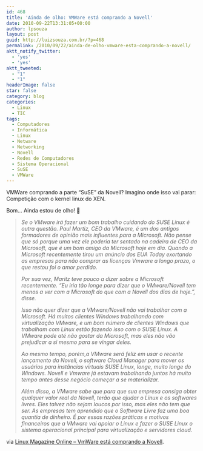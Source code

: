 ```yaml
---
id: 468
title: 'Ainda de olho: VMWare está comprando a Novell'
date: 2010-09-22T13:31:05+00:00
author: lpsouza
layout: post
guid: http://luizsouza.com.br/?p=468
permalink: /2010/09/22/ainda-de-olho-vmware-esta-comprando-a-novell/
aktt_notify_twitter:
  - 'yes'
  - 'yes'
aktt_tweeted:
  - "1"
  - "1"
headerImage: false
star: false
category: blog
categories:
  - Linux
  - TIC
tags:
  - Computadores
  - Informática
  - Linux
  - Netware
  - Networking
  - Novell
  - Redes de Computadores
  - Sistema Operacional
  - SuSE
  - VMWare
---
```

VMWare comprando a parte &#8220;SuSE&#8221; da Novell? Imagino onde isso vai parar: Competição com o kernel linux do XEN.

Bom&#8230; Ainda estou de olho! 🙂

> _Se o VMware irá fazer um bom trabalho cuidando do SUSE Linux é outra questão. Paul Martiz, CEO da VMware, é um dos antigos formadores de opinião mais influentes para a Microsoft. Não pense que só porque uma vez ele poderia ter sentado na cadeira de CEO da Microsoft, que é um bom amigo da Microsoft hoje em dia. Quando a Microsoft recentemente tirou um anúncio dos EUA Today exortando as empresas para não comprar as licenças Vmware a longo prazo, o que restou foi o amor perdido._
> 
> _Por sua vez, Maritz teve pouco a dizer sobre a Microsoft recentemente. &#8220;Eu iria tão longe para dizer que o VMware/Novell tem menos a ver com a Microsoft do que com a Novell dos dias de hoje.&#8221;, disse._
> 
> _Isso não quer dizer que a VMware/Novell não vai trabalhar com a Microsoft. Há muitos clientes Windows trabalhando com virtualização VMware, e um bom número de clientes Windows que trabalham com Linux estão fazendo isso com o SUSE Linux. A VMware pode até não gostar da Microsoft, mas eles não vão prejudicar a si mesmo para se vingar deles._
> 
> _Ao mesmo tempo, porém,a VMware será feliz em usar o recente lançamento da Novell, o software Cloud Manager para mover os usuários para instâncias virtuais SUSE Linux, longe, muito longe do Windows. Novell e Vmware já estavam trabalhando juntos há muito tempo antes desse negócio começar a se materializar._
> 
> _Além disso, a VMware sabe que para que sua empresa consiga obter qualquer valor real da Novell, terão que ajudar o Linux e os softwares livres. Eles talvez não sejam loucos por isso, mas eles não tem que ser. As empresas tem aprendido que o Software Livre faz uma boa quantia de dinheiro. É por essas razões práticas e motivos financeiros que a VMware vai apoiar o Linux e fazer o SUSE Linux o sistema operacional principal para virtualização e servidores cloud._

via [Linux Magazine Online – ﻿VmWare está comprando a Novell](http://www.linuxnewmedia.com.br/noticia/vmware_esta_comprando_a_novell).